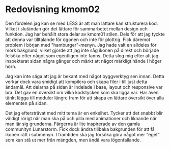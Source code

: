 ---
---
Redovisning kmom02
=========================


Den fördelen jag kan se med LESS är att man lättare kan strukturera kod. Vilket i slutändan gör det lättare för sammarbetet mellan design och funktion. Jag har behållt stora delar av kmom01 stilen. Dels för att jag tyckte att denna var tilltalande för ögonen och inte för plottrig. Fick däremot problem i början med "hamburger"-menyn. Jag hade valt en alldeles för mörk bakgrund, vilket gjorde att jag inte såg ikonen på direkt och började felsöka efter något som egentligen inte fanns. Detta slog mig efter att jag inspekterat sidan några gånger och märkt att något märkligt hände i höger hörn.

Jag kan inte säga att jag är bekant med något byggverktyg sen innan. Detta verkar dock vara smidigt att kompilera och skapa filer i till just detta ändamål.
Att delarna på sidan är indelade i base, layout och responsive var bra. Det gav en översikt om vilka kodstycken som ska ligga var. Har även tänkt lägga till moduler längre fram för att skapa en lättare översikt över alla elementen på sidan.

Det jag eftersträvat med mitt tema är en enkelhet. Tycker att det snabbt blir väldigt rörigt när man ska på och pilla med animationer och liknande när man lär sig grunderna. Färgerna är lite inspirerade av den gamla communityn Lunarstorm. Fick dock ändra tillbaka bakgrunden för att få ikonen rätt i submenyn. I framtiden ska jag försöka göra något mer "eget" som kan stå ut mer från mängden, men ändå vara iögonfallande.
